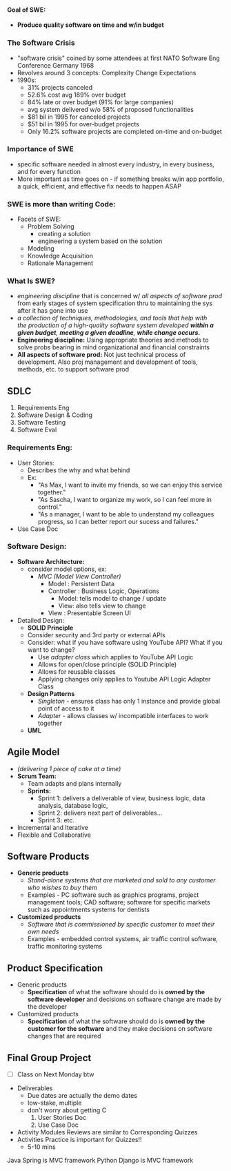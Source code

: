 #### Goal of SWE:
- **Produce quality software on time and w/in budget**
### The Software Crisis
- "software crisis" coined by some attendees at first NATO Software Eng Conference Germany 1968
- Revolves around 3 concepts:
	  Complexity
	  Change
	  Expectations
- 1990s:
	- 31% projects canceled
	- 52.6% cost avg 189% over budget
	- 84% late or over budget (91% for large companies)
	- avg system delivered w/o 58% of proposed functionalities
	- $81 bil in 1995 for canceled projects
	- $51 bil in 1995 for over-budget projects
	- Only 16.2% software projects are completed on-time and on-budget

### Importance of SWE
- specific software needed in almost every industry, in every business, and for every function
- More important as time goes on - if something breaks w/in app portfolio, a quick, efficient, and effective fix needs to happen ASAP

### SWE is more than writing Code:
- Facets of SWE:
	- Problem Solving
		- creating a solution
		- engineering a system based on the solution
	- Modeling
	- Knowledge Acquisition
	- Rationale Management

### What Is SWE?
- *engineering discipline* that is concerned w/ *all aspects of software prod* from early stages of system specification thru to maintaining the sys after it has gone into use
- *a collection of techniques, methodologies, and tools that help with the production of a high-quality software system developed **within a given budget**, **meeting a given deadline**, **while change occurs.***
- **Engineering discipline:** Using appropriate theories and methods to solve probs bearing in mind organizational and financial constraints
- **All aspects of software prod:** Not just technical process of development. Also proj management and development of tools, methods, etc. to support software prod
## SDLC
1. Requirements Eng
2. Software Design & Coding
3. Software Testing
4. Software Eval

### Requirements Eng:
- User Stories:
	- Describes the why and what behind
	- Ex:
		- "As Max, I want to invite my friends, so we can enjoy this service together."
		- "As Sascha, I want to organize my work, so I can feel more in control."
		- "As a manager, I want to be able to understand my colleagues progress, so I can better report our sucess and failures."
- Use Case Doc

### Software Design:
- **Software Architecture:**
	- consider model options, ex:
		- *MVC (Model View Controller)*
			- Model : Persistent Data
			- Controller : Business Logic, Operations
				- Model: tells model to change / update
				- View: also tells view to change
			- View : Presentable Screen UI
- Detailed Design:
	- **SOLID Principle**
	- Consider security and 3rd party or external APIs
	- Consider: what if you have software using YouTube API? What if you want to change?
		- Use *adapter class* which applies to YouTube API Logic
		- Allows for open/close principle (SOLID Principle)
		- Allows for reusable classes
		- Applying changes only applies to Youtube API Logic Adapter Class
	- **Design Patterns**
		- *Singleton* - ensures class has only 1 instance and provide global point of access to it
		- *Adapter* - allows classes w/ incompatible interfaces to work together
	- **UML**
## Agile Model
- *(delivering 1 piece of cake at a time)*
- **Scrum Team:**
	- Team adapts and plans internally
	- **Sprints:**
		- Sprint 1: delivers a deliverable of view, business logic, data analysis, database logic,
		- Sprint 2: delivers next part of deliverables…
		- Sprint 3: etc.
- Incremental and Iterative
- Flexible and Collaborative

## Software Products
- **Generic products**
	- *Stand-alone systems that are marketed and sold to any customer who wishes to buy them*
	- Examples - PC software such as graphics programs, project management tools; CAD software; software for specific markets such as appointments systems for dentists
- **Customized products**
	- *Software that is commissioned by specific customer to meet their own needs*
	- Examples - embedded control systems, air traffic control software, traffic monitoring systems

## Product Specification
- Generic products
	- **Specification** of what the software should do is **owned by the software developer** and decisions on software change are made by the developer
- Customized products
	- **Specification** of what the software should do is **owned by the customer for the software** and they make decisions on software changes that are required

## Final Group Project
- [ ] Class on Next Monday btw

- Deliverables
	- Due dates are actually the demo dates
	- low-stake, multiple
	- don't worry about getting C
		1. User Stories Doc
		2. Use Case Doc
- Activity Modules Reviews are similar to Corresponding Quizzes
- Activities Practice is important for Quizzes!!
	- 5-10 mins

Java Spring is MVC framework
Python Django is MVC framework

